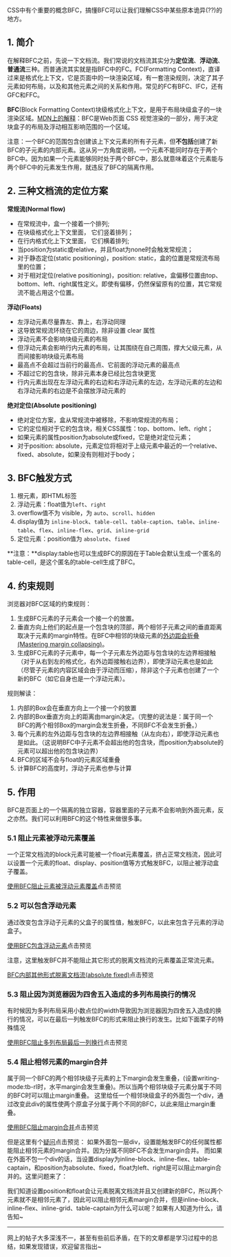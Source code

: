 CSS中有个重要的概念BFC，搞懂BFC可以让我们理解CSS中某些原本诡异(??)的地方。

## 1. 简介

在解释BFC之前，先说一下文档流。我们常说的文档流其实分为**定位流**、**浮动流**、**普通流**三种。而普通流其实就是指BFC中的FC。FC(Formatting Context)，直译过来是格式化上下文，它是页面中的一块渲染区域，有一套渲染规则，决定了其子元素如何布局，以及和其他元素之间的关系和作用。常见的FC有BFC、IFC，还有GFC和FFC。

**BFC**(Block Formatting Context)块级格式化上下文，是用于布局块级盒子的一块渲染区域。[MDN上的解释](https://link.segmentfault.com/?url=https%3A%2F%2Fdeveloper.mozilla.org%2Fzh-CN%2Fdocs%2FWeb%2FGuide%2FCSS%2FBlock_formatting_context)：BFC是Web页面 CSS 视觉渲染的一部分，用于决定块盒子的布局及浮动相互影响范围的一个区域。

注意：一个BFC的范围包含创建该上下文元素的所有子元素，但**不包括**创建了新BFC的子元素的内部元素。这从另一方角度说明，一个元素不能同时存在于两个BFC中。因为如果一个元素能够同时处于两个BFC中，那么就意味着这个元素能与两个BFC中的元素发生作用，就违反了BFC的隔离作用。

## 2. 三种文档流的定位方案

**常规流(Normal flow)**

- 在常规流中，盒一个接着一个排列;
- 在块级格式化上下文里面， 它们竖着排列；
- 在行内格式化上下文里面， 它们横着排列;
- 当position为static或relative，并且float为none时会触发常规流；
- 对于静态定位(static positioning)，position: static，盒的位置是常规流布局里的位置；
- 对于相对定位(relative positioning)，position: relative，盒偏移位置由top、bottom、left、right属性定义。即使有偏移，仍然保留原有的位置，其它常规流不能占用这个位置。

**浮动(Floats)**

- 左浮动元素尽量靠左、靠上，右浮动同理
- 这导致常规流环绕在它的周边，除非设置 clear 属性
- 浮动元素不会影响块级元素的布局
- 但浮动元素会影响行内元素的布局，让其围绕在自己周围，撑大父级元素，从而间接影响块级元素布局
- 最高点不会超过当前行的最高点、它前面的浮动元素的最高点
- 不超过它的包含块，除非元素本身已经比包含块更宽
- 行内元素出现在左浮动元素的右边和右浮动元素的左边，左浮动元素的左边和右浮动元素的右边是不会摆放浮动元素的

**绝对定位(Absolute positioning)**

- 绝对定位方案，盒从常规流中被移除，不影响常规流的布局；
- 它的定位相对于它的包含块，相关CSS属性：top、bottom、left、right；
- 如果元素的属性position为absolute或fixed，它是绝对定位元素；
- 对于position: absolute，元素定位将相对于上级元素中最近的一个relative、fixed、absolute，如果没有则相对于body；

## 3. BFC触发方式

1. 根元素，即HTML标签
2. 浮动元素：float值为`left`、`right`
3. overflow值不为 visible，为 `auto`、`scroll`、`hidden`
4. display值为 `inline-block`、`table-cell`、`table-caption`、`table`、`inline-table`、`flex`、`inline-flex`、`grid`、`inline-grid`
5. 定位元素：position值为 `absolute`、`fixed`

**注意：**display:table也可以生成BFC的原因在于Table会默认生成一个匿名的table-cell，是这个匿名的table-cell生成了BFC。

## 4. 约束规则

浏览器对BFC区域的约束规则：

1. 生成BFC元素的子元素会一个接一个的放置。
2. 垂直方向上他们的起点是一个包含块的顶部，两个相邻子元素之间的垂直距离取决于元素的margin特性。在BFC中相邻的块级元素的[外边距会折叠(Mastering margin collapsing)](https://link.segmentfault.com/?url=https%3A%2F%2Fdeveloper.mozilla.org%2Fzh-CN%2Fdocs%2FWeb%2FCSS%2FCSS_Box_Model%2FMastering_margin_collapsing)。
3. 生成BFC元素的子元素中，每一个子元素左外边距与包含块的左边界相接触（对于从右到左的格式化，右外边距接触右边界），即使浮动元素也是如此（尽管子元素的内容区域会由于浮动而压缩），除非这个子元素也创建了一个新的BFC（如它自身也是一个浮动元素）。

规则解读：

1. 内部的Box会在垂直方向上一个接一个的放置
2. 内部的Box垂直方向上的距离由margin决定。（完整的说法是：属于同一个BFC的两个相邻Box的margin会发生折叠，不同BFC不会发生折叠。）
3. 每个元素的左外边距与包含块的左边界相接触（从左向右），即使浮动元素也是如此。（这说明BFC中子元素不会超出他的包含块，而position为absolute的元素可以超出他的包含块边界）
4. BFC的区域不会与float的元素区域重叠
5. 计算BFC的高度时，浮动子元素也参与计算

## 5. 作用

BFC是页面上的一个隔离的独立容器，容器里面的子元素不会影响到外面元素，反之亦然。我们可以利用BFC的这个特性来做很多事。

### 5.1 阻止元素被浮动元素覆盖

一个正常文档流的block元素可能被一个float元素覆盖，挤占正常文档流，因此可以设置一个元素的float、display、position值等方式触发BFC，以阻止被浮动盒子覆盖。

[使用BFC阻止元素被浮动元素覆盖](https://codepen.io/SHERlocked93/pen/pazdzB)点击预览

### 5.2 可以包含浮动元素

通过改变包含浮动子元素的父盒子的属性值，触发BFC，以此来包含子元素的浮动盒子。

[使用BFC包含浮动元素](https://codepen.io/SHERlocked93/pen/OQLOqG)点击预览

注意，这里触发BFC并不能阻止其它形式的脱离文档流的元素覆盖正常流元素。

[BFC内部其他形式脱离文档流(absolute fixed)](https://codepen.io/SHERlocked93/pen/MQjZPG)点击预览

### 5.3 阻止因为浏览器因为四舍五入造成的多列布局换行的情况

有时候因为多列布局采用小数点位的width导致因为浏览器因为四舍五入造成的换行的情况，可以在最后一列触发BFC的形式来阻止换行的发生。比如下面栗子的特殊情况

[使用BFC阻止多列布局最后一列换行](https://codepen.io/SHERlocked93/pen/yvVOvG)点击预览

### 5.4 阻止相邻元素的margin合并

属于同一个BFC的两个相邻块级子元素的上下margin会发生重叠，(设置writing-mode:tb-rl时，水平margin会发生重叠)。所以当两个相邻块级子元素分属于不同的BFC时可以阻止margin重叠。
这里给任一个相邻块级盒子的外面包一个div，通过改变此div的属性使两个原盒子分属于两个不同的BFC，以此来阻止margin重叠。

[使用BFC阻止margin合并](https://codepen.io/SHERlocked93/pen/eVOevN)点击预览

但是这里有个[疑问](https://codepen.io/SHERlocked93/pen/VQZrxQ)点击预览：
如果外面包一层div，设置能触发BFC的任何属性都能阻止相邻元素的margin合并。因为分属不同BFC不会发生margin合并。
而如果在外面不包一个div的话，当设置display为inline-block、inline-flex、table-captain，和position为absolute、fixed，float为left、right是可以阻止margin合并的。这里问题来了：

我们知道设置position和float会让元素脱离文档流并且又创建新的BFC，所以两个元素就不是相邻元素了，因此可以阻止相邻元素margin合并，但是inline-block、inline-flex、inline-grid、table-captain为什么可以呢？如果有人知道为什么，请告知~

------

网上的帖子大多深浅不一，甚至有些前后矛盾，在下的文章都是学习过程中的总结，如果发现错误，欢迎留言指出~